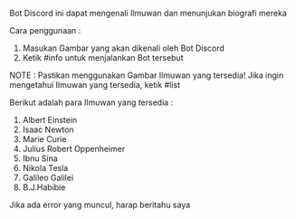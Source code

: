 Bot Discord ini dapat mengenali Ilmuwan dan menunjukan biografi mereka

Cara penggunaan :
1. Masukan Gambar yang akan dikenali oleh Bot Discord
2. Ketik #info untuk menjalankan Bot tersebut

NOTE : Pastikan menggunakan Gambar Ilmuwan yang tersedia!
Jika ingin mengetahui Ilmuwan yang tersedia, ketik #list

Berikut adalah para Ilmuwan yang tersedia :
1. Albert Einstein
2. Isaac Newton
3. Marie Curie
4. Julius Robert Oppenheimer
5. Ibnu Sina
6. Nikola Tesla
7. Galileo Galilei
8. B.J.Habibie

Jika ada error yang muncul, harap beritahu saya
